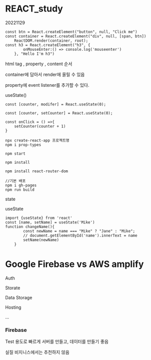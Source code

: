 # REACT_study

20221129



```react
const btn = React.createElement("button", null, "Click me")
const container = React.createElement("div", null, [span, btn])
    ReactDOM.render(container, root);
const h3 = React.createElement("h3", {
        onMouseEnter:() => console.log('mouseenter')
    }, "Hello I'm h3")
```

html tag , property , content 순서

container에 담아서 render에 올릴 수 있음

property에 event listener를 추가할 수 있다.



useState()

```react
const [counter, modifer] = React.useState(0);

const [counter, setCounter] = React.useState(0);
  
const onClick = () =>{
    setCounter(counter + 1)
}
```







```
npx create-react-app 프로젝트명
npm i prop-types

npm start

npm install

npm install react-router-dom

//기본 배포
npm i gh-pages
npm run build
```



state

useState

```react
import {useState} from 'react'
const [name, setName] = useState('Mike')
function changeName(){
        const newName = name === "Mike" ? "Jane" : "Mike";
        // document.getElementById('name').innerText = name
        setName(newName)
    }
```





# Google Firebase vs AWS amplify

Auth

Storate

Data Storage

Hosting

...

### Firebase

Test 용도로 빠르게 서버를 만들고, 데이터를 만들기 좋음

실질 비지니스에서는 추천하지 않음



